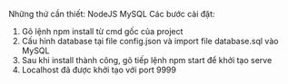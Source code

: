 Những thứ cần thiết:
  NodeJS
  MySQL
Các bước cài đặt:
  1. Gõ lệnh npm install từ cmd gốc của project
  2. Cấu hình database tại file config.json và import file database.sql vào MySQL
  3. Sau khi install thành công, gõ tiếp lệnh npm start để khởi tạo serve
  4. Localhost đã được khởi tạo với port 9999
